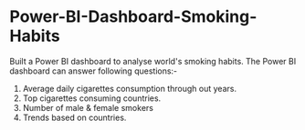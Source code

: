 # Power-BI-Dashboard-Smoking-Habits
Built a Power BI dashboard to analyse world's smoking habits. 
The Power BI dashboard can answer following questions:- 
1. Average daily cigarettes consumption through out years.
2. Top cigarettes consuming countries.
3. Number of male &amp; female smokers
4. Trends based on countries.
